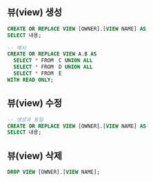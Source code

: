 뷰(view) 생성
---
```sql
CREATE OR REPLACE VIEW [OWNER].[VIEW NAME] AS
SELECT 내용;

-- 예시
CREATE OR REPLACE VIEW A.B AS
  SELECT * FROM　C UNION ALL
  SELECT * FROM　D UNION ALL
  SELECT * FROM　E
WITH READ ONLY;
```
뷰(view) 수정
---
```sql
-- 생성과 동일
CREATE OR REPLACE VIEW [OWNER].[VIEW NAME] AS
SELECT 내용;
```
뷰(view) 삭제
---
```sql
DROP VIEW [OWNER].[VIEW NAME];
```
